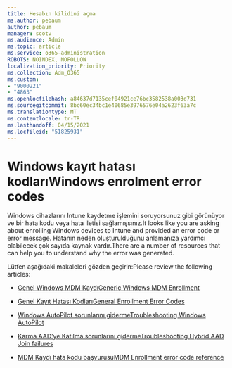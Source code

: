 ```yaml
---
title: Hesabın kilidini açma
ms.author: pebaum
author: pebaum
manager: scotv
ms.audience: Admin
ms.topic: article
ms.service: o365-administration
ROBOTS: NOINDEX, NOFOLLOW
localization_priority: Priority
ms.collection: Adm_O365
ms.custom:
- "9000221"
- "4863"
ms.openlocfilehash: a84637d7135cef04921ce76bc3582538a003d731
ms.sourcegitcommit: 8bc60ec34bc1e40685e3976576e04a2623f63a7c
ms.translationtype: MT
ms.contentlocale: tr-TR
ms.lasthandoff: 04/15/2021
ms.locfileid: "51825931"
---
```

# <a name="windows-enrolment-error-codes"></a><span data-ttu-id="6e62a-102">Windows kayıt hatası kodları</span><span class="sxs-lookup"><span data-stu-id="6e62a-102">Windows enrolment error codes</span></span>

<span data-ttu-id="6e62a-103">Windows cihazlarını Intune kaydetme işlemini soruyorsunuz gibi görünüyor ve bir hata kodu veya hata iletisi sağlamışsınız.</span><span class="sxs-lookup"><span data-stu-id="6e62a-103">It looks like you are asking about enrolling Windows devices to Intune and provided an error code or error message.</span></span> <span data-ttu-id="6e62a-104">Hatanın neden oluşturulduğunu anlamanıza yardımcı olabilecek çok sayıda kaynak vardır.</span><span class="sxs-lookup"><span data-stu-id="6e62a-104">There are a number of resources that can help you to understand why the error was generated.</span></span>
 
<span data-ttu-id="6e62a-105">Lütfen aşağıdaki makaleleri gözden geçirin:</span><span class="sxs-lookup"><span data-stu-id="6e62a-105">Please review the following articles:</span></span>

- [<span data-ttu-id="6e62a-106">Genel Windows MDM Kaydı</span><span class="sxs-lookup"><span data-stu-id="6e62a-106">Generic Windows MDM Enrollment</span></span>](https://docs.microsoft.com/mem/intune/enrollment/troubleshoot-windows-enrollment-errors)

- [<span data-ttu-id="6e62a-107">Genel Kayıt Hatası Kodları</span><span class="sxs-lookup"><span data-stu-id="6e62a-107">General Enrollment Error Codes</span></span>](https://docs.microsoft.com/mem/intune/enrollment/troubleshoot-device-enrollment-in-intune#general-enrollment-error-codes)

- [<span data-ttu-id="6e62a-108">Windows AutoPilot sorunlarını giderme</span><span class="sxs-lookup"><span data-stu-id="6e62a-108">Troubleshooting Windows AutoPilot</span></span>](https://docs.microsoft.com/windows/deployment/windows-autopilot/troubleshooting)

- [<span data-ttu-id="6e62a-109">Karma AAD’ye Katılma sorunlarını giderme</span><span class="sxs-lookup"><span data-stu-id="6e62a-109">Troubleshooting Hybrid AAD Join failures</span></span>](https://docs.microsoft.com/azure/active-directory/devices/troubleshoot-hybrid-join-windows-current)

- [<span data-ttu-id="6e62a-110">MDM Kaydı hata kodu başvurusu</span><span class="sxs-lookup"><span data-stu-id="6e62a-110">MDM Enrollment error code reference</span></span>](https://docs.microsoft.com/windows/win32/mdmreg/mdm-registration-constants)
